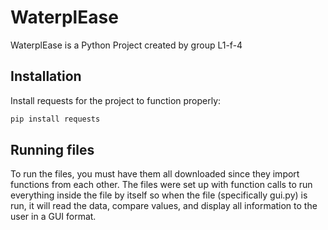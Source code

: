 # WaterplEase

WaterplEase is a Python Project created by group L1-f-4

## Installation

Install requests for the project to function properly:

```bash
pip install requests
```

## Running files

To run the files, you must have them all downloaded since they import functions from each other. The files were set up with function calls to run everything inside the file by itself so when the file (specifically gui.py) is run, it will read the data, compare values, and display all information to the user in a GUI format.
